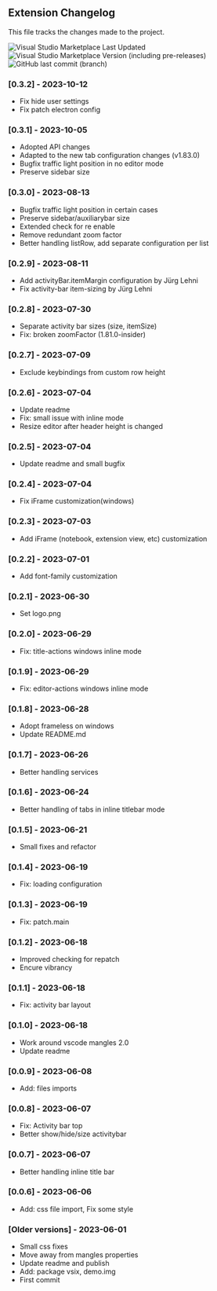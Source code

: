 ## Extension Changelog

This file tracks the changes made to the project.

![Visual Studio Marketplace Last Updated](https://img.shields.io/visual-studio-marketplace/last-updated/drcika.apc-extension) ![Visual Studio Marketplace Version (including pre-releases)](https://img.shields.io/visual-studio-marketplace/v/drcika.apc-extension?label=latest%20Version) ![GitHub last commit (branch)](https://img.shields.io/github/last-commit/drcika/apc-extension/production)

### [0.3.2] - 2023-10-12
-   Fix hide user settings
-   Fix patch electron config
### [0.3.1] - 2023-10-05
-   Adopted API changes
-   Adapted to the new tab configuration changes (v1.83.0)
-   Bugfix traffic light position in no editor mode
-   Preserve sidebar size
### [0.3.0] - 2023-08-13
-   Bugfix traffic light position in certain cases
-   Preserve sidebar/auxiliarybar size
-   Extended check for re enable
-   Remove redundant zoom factor
-   Better handling listRow, add separate configuration per list
### [0.2.9] - 2023-08-11
-   Add activityBar.itemMargin configuration by Jürg Lehni
-   Fix activity-bar item-sizing by Jürg Lehni
### [0.2.8] - 2023-07-30
-   Separate activity bar sizes (size, itemSize)
-   Fix: broken zoomFactor (1.81.0-insider)
### [0.2.7] - 2023-07-09
-   Exclude keybindings from custom row height
### [0.2.6] - 2023-07-04
-   Update readme
-   Fix: small issue with inline mode
-   Resize editor after header height is changed
### [0.2.5] - 2023-07-04
-   Update readme and small bugfix
### [0.2.4] - 2023-07-04
-   Fix iFrame customization(windows)
### [0.2.3] - 2023-07-03
-   Add iFrame (notebook, extension view, etc) customization
### [0.2.2] - 2023-07-01
-   Add font-family customization
### [0.2.1] - 2023-06-30
-   Set logo.png
### [0.2.0] - 2023-06-29
-   Fix: title-actions windows inline mode
### [0.1.9] - 2023-06-29
-   Fix: editor-actions windows inline mode
### [0.1.8] - 2023-06-28
-   Adopt frameless on windows
-   Update README.md
### [0.1.7] - 2023-06-26
-   Better handling services
### [0.1.6] - 2023-06-24
-   Better handling of tabs in inline titlebar mode
### [0.1.5] - 2023-06-21
-   Small fixes and refactor
### [0.1.4] - 2023-06-19
-   Fix: loading configuration
### [0.1.3] - 2023-06-19
-   Fix: patch.main
### [0.1.2] - 2023-06-18
-   Improved checking for repatch
-   Encure vibrancy
### [0.1.1] - 2023-06-18
-   Fix: activity bar layout
### [0.1.0] - 2023-06-18
-   Work around vscode mangles 2.0
-   Update readme
### [0.0.9] - 2023-06-08
-   Add: files imports
### [0.0.8] - 2023-06-07
-   Fix: Activity bar top
-   Better show/hide/size activitybar
### [0.0.7] - 2023-06-07
-   Better handling inline title bar
### [0.0.6] - 2023-06-06
-   Add: css file import, Fix some style
### [Older versions] - 2023-06-01
- Small css fixes
- Move away from mangles properties
- Update readme and publish
- Add: package vsix, demo.img
- First commit
